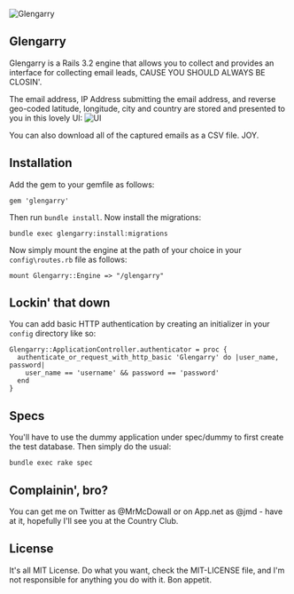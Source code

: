 ![Glengarry](http://f.cl.ly/items/3X0b2u0Z2F2d3E1A3q0v/Screen%20Shot%202012-09-04%20at%202.50.35%20PM.png)

## Glengarry

Glengarry is a Rails 3.2 engine that allows you to collect and provides an interface for collecting email leads, CAUSE YOU SHOULD ALWAYS BE CLOSIN'.

The email address, IP Address submitting the email address, and reverse geo-coded latitude, longitude, city and country are stored and presented to you in this lovely UI:
![UI](http://f.cl.ly/items/2p2y0L3g3V0B1S0h1A37/Screen%20Shot%202012-09-04%20at%203.45.21%20PM.png)

You can also download all of the captured emails as a CSV file. JOY.

## Installation

Add the gem to your gemfile as follows:

    gem 'glengarry'

Then run ```bundle install```. Now install the migrations:

    bundle exec glengarry:install:migrations

Now simply mount the engine at the path of your choice in your ```config\routes.rb``` file as follows:

    mount Glengarry::Engine => "/glengarry"

## Lockin' that down

You can add basic HTTP authentication by creating an initializer in your ```config``` directory like so:

    Glengarry::ApplicationController.authenticator = proc {
      authenticate_or_request_with_http_basic 'Glengarry' do |user_name, password|
        user_name == 'username' && password == 'password'
      end
    }

## Specs

You'll have to use the dummy application under spec/dummy to first create the test database. Then simply do the usual:

    bundle exec rake spec

## Complainin', bro?

You can get me on Twitter as @MrMcDowall or on App.net as @jmd - have at it, hopefully I'll see you at the Country Club.

## License
It's all MIT License. Do what you want, check the MIT-LICENSE file, and I'm not responsible for anything you do with it. Bon appetit.
